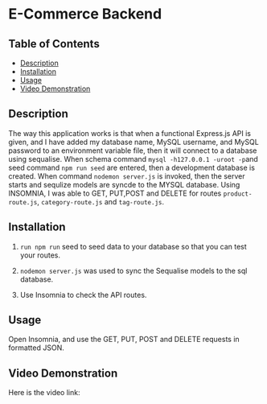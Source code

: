 # E-Commerce Backend

## Table of Contents 

- [Description](#description)
- [Installation](#)
- [Usage](#usage)
- [Video Demonstration](#video-demonstration)

## Description 

The way this application works is that when a functional Express.js API is given, and I have added my database name, MySQL username, and MySQL password to an environment variable file, then it will connect to a database using sequalise. When schema command `mysql -h127.0.0.1 -uroot -p`and seed command `npm run seed` are entered, then a development database is created. When command `nodemon server.js` is invoked, then the server starts and sequlize models are syncde to the MYSQL database. Using INSOMNIA, I was able to GET, PUT,POST and DELETE for routes `product-route.js`, `category-route.js` and `tag-route.js`. 

## Installation

1. `run npm run` seed to seed data to your database so that you can test your routes.

2. `nodemon server.js` was used to sync the Sequalise models to the sql database.

3. Use Insomnia to check the API routes.


## Usage 

Open Insomnia, and use the GET, PUT, POST and DELETE requests in formatted JSON.


## Video Demonstration 

Here is the video link: 
